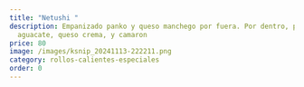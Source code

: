 ```yaml
---
title: "Netushi "
description: Empanizado panko y queso manchego por fuera. Por dentro, pepino,
  aguacate, queso crema, y camaron
price: 80
image: /images/ksnip_20241113-222211.png
category: rollos-calientes-especiales
order: 0
---
```

